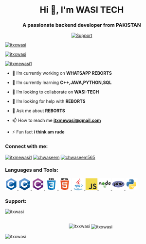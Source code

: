 <h1 align="center">Hi 👋, I'm WASI TECH</h1>
<h3 align="center">A passionate backend developer from PAKISTAN</h3>
<p align="center">
  <a href="https://chat.whatsapp.com/IcqWhTW0vgw4A4N1IPA03J">
    <img alt=Support height="350" src="https://telegra.ph/file/0e3ceca721a6e277dbb61.jpg"> 
    </p>

<p align="left"> <img src="https://komarev.com/ghpvc/?username=itxxwasi&label=Profile%20views&color=0e75b6&style=flat" alt="itxxwasi" /> </p>

<p align="left"> <a href="https://github.com/ryo-ma/github-profile-trophy"><img src="https://github-profile-trophy.vercel.app/?username=itxxwasi" alt="itxxwasi" /></a> </p>

<p align="left"> <a href="https://twitter.com/itxmewasi1" target="blank"><img src="https://img.shields.io/twitter/follow/itxmewasi1?logo=twitter&style=for-the-badge" alt="itxmewasi1" /></a> </p>

- 🔭 I’m currently working on **WHATSAPP REBORTS**

- 🌱 I’m currently learning **C++,JAVA,PYTHON,SQL**

- 👯 I’m looking to collaborate on **WASI-TECH**

- 🤝 I’m looking for help with **REBORTS**

- 💬 Ask me about **REBORTS**

- 📫 How to reach me **itxmewasi@gmail.com**

- ⚡ Fun fact **i think am rude**

<h3 align="left">Connect with me:</h3>
<p align="left">
<a href="https://twitter.com/itxmewasi1" target="blank"><img align="center" src="https://raw.githubusercontent.com/rahuldkjain/github-profile-readme-generator/master/src/images/icons/Social/twitter.svg" alt="itxmewasi1" height="30" width="40" /></a>
<a href="https://fb.com/chwaseem" target="blank"><img align="center" src="https://raw.githubusercontent.com/rahuldkjain/github-profile-readme-generator/master/src/images/icons/Social/facebook.svg" alt="chwaseem" height="30" width="40" /></a>
<a href="https://instagram.com/chwaseem565" target="blank"><img align="center" src="https://raw.githubusercontent.com/rahuldkjain/github-profile-readme-generator/master/src/images/icons/Social/instagram.svg" alt="chwaseem565" height="30" width="40" /></a>
</p>

<h3 align="left">Languages and Tools:</h3>
<p align="left"> <a href="https://www.cprogramming.com/" target="_blank" rel="noreferrer"> <img src="https://raw.githubusercontent.com/devicons/devicon/master/icons/c/c-original.svg" alt="c" width="40" height="40"/> </a> <a href="https://www.w3schools.com/cpp/" target="_blank" rel="noreferrer"> <img src="https://raw.githubusercontent.com/devicons/devicon/master/icons/cplusplus/cplusplus-original.svg" alt="cplusplus" width="40" height="40"/> </a> <a href="https://www.w3schools.com/cs/" target="_blank" rel="noreferrer"> <img src="https://raw.githubusercontent.com/devicons/devicon/master/icons/csharp/csharp-original.svg" alt="csharp" width="40" height="40"/> </a> <a href="https://www.w3schools.com/css/" target="_blank" rel="noreferrer"> <img src="https://raw.githubusercontent.com/devicons/devicon/master/icons/css3/css3-original-wordmark.svg" alt="css3" width="40" height="40"/> </a> <a href="https://www.w3.org/html/" target="_blank" rel="noreferrer"> <img src="https://raw.githubusercontent.com/devicons/devicon/master/icons/html5/html5-original-wordmark.svg" alt="html5" width="40" height="40"/> </a> <a href="https://www.java.com" target="_blank" rel="noreferrer"> <img src="https://raw.githubusercontent.com/devicons/devicon/master/icons/java/java-original.svg" alt="java" width="40" height="40"/> </a> <a href="https://developer.mozilla.org/en-US/docs/Web/JavaScript" target="_blank" rel="noreferrer"> <img src="https://raw.githubusercontent.com/devicons/devicon/master/icons/javascript/javascript-original.svg" alt="javascript" width="40" height="40"/> </a> <a href="https://nodejs.org" target="_blank" rel="noreferrer"> <img src="https://raw.githubusercontent.com/devicons/devicon/master/icons/nodejs/nodejs-original-wordmark.svg" alt="nodejs" width="40" height="40"/> </a> <a href="https://www.php.net" target="_blank" rel="noreferrer"> <img src="https://raw.githubusercontent.com/devicons/devicon/master/icons/php/php-original.svg" alt="php" width="40" height="40"/> </a> <a href="https://www.python.org" target="_blank" rel="noreferrer"> <img src="https://raw.githubusercontent.com/devicons/devicon/master/icons/python/python-original.svg" alt="python" width="40" height="40"/> </a> </p>

<h3 align="left">Support:</h3>
<p><a href="https://www.buymeacoffee.com/itxwasi"> <img align="left" src="https://cdn.buymeacoffee.com/buttons/v2/default-yellow.png" height="50" width="210" alt="itxwasi" /></a></p><br><br>

<p><img align="left" src="https://github-readme-stats.vercel.app/api/top-langs?username=itxxwasi&show_icons=true&locale=en&layout=compact" alt="itxxwasi" /></p>

<p>&nbsp;<img align="center" src="https://github-readme-stats.vercel.app/api?username=itxxwasi&show_icons=true&locale=en" alt="itxxwasi" /></p>

<p><img align="center" src="https://github-readme-streak-stats.herokuapp.com/?user=itxxwasi&" alt="itxxwasi" /></p>
